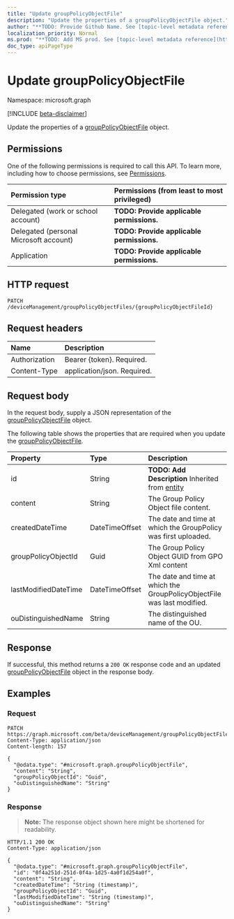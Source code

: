 ```yaml
---
title: "Update groupPolicyObjectFile"
description: "Update the properties of a groupPolicyObjectFile object."
author: "**TODO: Provide Github Name. See [topic-level metadata reference](https://msgo.azurewebsites.net/add/document/guidelines/metadata.html#topic-level-metadata)**"
localization_priority: Normal
ms.prod: "**TODO: Add MS prod. See [topic-level metadata reference](https://msgo.azurewebsites.net/add/document/guidelines/metadata.html#topic-level-metadata)**"
doc_type: apiPageType
---
```


# Update groupPolicyObjectFile
Namespace: microsoft.graph

[!INCLUDE [beta-disclaimer](../../includes/beta-disclaimer.md)]

Update the properties of a [groupPolicyObjectFile](../resources/grouppolicyobjectfile.md) object.

## Permissions
One of the following permissions is required to call this API. To learn more, including how to choose permissions, see [Permissions](/graph/permissions-reference).

|Permission type|Permissions (from least to most privileged)|
|:---|:---|
|Delegated (work or school account)|**TODO: Provide applicable permissions.**|
|Delegated (personal Microsoft account)|**TODO: Provide applicable permissions.**|
|Application|**TODO: Provide applicable permissions.**|

## HTTP request

<!-- {
  "blockType": "ignored"
}
-->
``` http
PATCH /deviceManagement/groupPolicyObjectFiles/{groupPolicyObjectFileId}
```

## Request headers
|Name|Description|
|:---|:---|
|Authorization|Bearer {token}. Required.|
|Content-Type|application/json. Required.|

## Request body
In the request body, supply a JSON representation of the [groupPolicyObjectFile](../resources/grouppolicyobjectfile.md) object.

The following table shows the properties that are required when you update the [groupPolicyObjectFile](../resources/grouppolicyobjectfile.md).

|Property|Type|Description|
|:---|:---|:---|
|id|String|**TODO: Add Description** Inherited from [entity](../resources/entity.md)|
|content|String|The Group Policy Object file content.|
|createdDateTime|DateTimeOffset|The date and time at which the GroupPolicy was first uploaded.|
|groupPolicyObjectId|Guid|The Group Policy Object GUID from GPO Xml content|
|lastModifiedDateTime|DateTimeOffset|The date and time at which the GroupPolicyObjectFile was last modified.|
|ouDistinguishedName|String|The distinguished name of the OU.|



## Response

If successful, this method returns a `200 OK` response code and an updated [groupPolicyObjectFile](../resources/grouppolicyobjectfile.md) object in the response body.

## Examples

### Request
<!-- {
  "blockType": "request",
  "name": "update_grouppolicyobjectfile"
}
-->
``` http
PATCH https://graph.microsoft.com/beta/deviceManagement/groupPolicyObjectFiles/{groupPolicyObjectFileId}
Content-Type: application/json
Content-length: 157

{
  "@odata.type": "#microsoft.graph.groupPolicyObjectFile",
  "content": "String",
  "groupPolicyObjectId": "Guid",
  "ouDistinguishedName": "String"
}
```


### Response
>**Note:** The response object shown here might be shortened for readability.
<!-- {
  "blockType": "response",
  "truncated": true
}
-->
``` http
HTTP/1.1 200 OK
Content-Type: application/json

{
  "@odata.type": "#microsoft.graph.groupPolicyObjectFile",
  "id": "0f4a251d-251d-0f4a-1d25-4a0f1d254a0f",
  "content": "String",
  "createdDateTime": "String (timestamp)",
  "groupPolicyObjectId": "Guid",
  "lastModifiedDateTime": "String (timestamp)",
  "ouDistinguishedName": "String"
}
```

